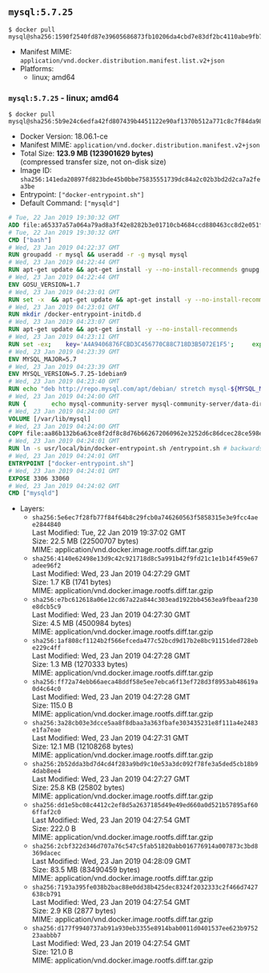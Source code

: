 ## `mysql:5.7.25`

```console
$ docker pull mysql@sha256:1590f2540fd87e39605686873fb10206da4cbd7e83df2bc4110abe9fb740699e
```

-	Manifest MIME: `application/vnd.docker.distribution.manifest.list.v2+json`
-	Platforms:
	-	linux; amd64

### `mysql:5.7.25` - linux; amd64

```console
$ docker pull mysql@sha256:5b9e24c6edfa42fd807439b4451122e90af1370b512a771c8c7f84da98d4eeb0
```

-	Docker Version: 18.06.1-ce
-	Manifest MIME: `application/vnd.docker.distribution.manifest.v2+json`
-	Total Size: **123.9 MB (123901629 bytes)**  
	(compressed transfer size, not on-disk size)
-	Image ID: `sha256:141eda20897fd823bde45b0bbe75835551739dc84a2c02b3bd2d2ca7a2fea3be`
-	Entrypoint: `["docker-entrypoint.sh"]`
-	Default Command: `["mysqld"]`

```dockerfile
# Tue, 22 Jan 2019 19:30:32 GMT
ADD file:a65337a57a064a79ad8a3f42e8282b3e01710cb4684ccd880463cc8d2e051fa5 in / 
# Tue, 22 Jan 2019 19:30:32 GMT
CMD ["bash"]
# Wed, 23 Jan 2019 04:22:37 GMT
RUN groupadd -r mysql && useradd -r -g mysql mysql
# Wed, 23 Jan 2019 04:22:44 GMT
RUN apt-get update && apt-get install -y --no-install-recommends gnupg dirmngr && rm -rf /var/lib/apt/lists/*
# Wed, 23 Jan 2019 04:22:44 GMT
ENV GOSU_VERSION=1.7
# Wed, 23 Jan 2019 04:23:01 GMT
RUN set -x 	&& apt-get update && apt-get install -y --no-install-recommends ca-certificates wget && rm -rf /var/lib/apt/lists/* 	&& wget -O /usr/local/bin/gosu "https://github.com/tianon/gosu/releases/download/$GOSU_VERSION/gosu-$(dpkg --print-architecture)" 	&& wget -O /usr/local/bin/gosu.asc "https://github.com/tianon/gosu/releases/download/$GOSU_VERSION/gosu-$(dpkg --print-architecture).asc" 	&& export GNUPGHOME="$(mktemp -d)" 	&& gpg --batch --keyserver ha.pool.sks-keyservers.net --recv-keys B42F6819007F00F88E364FD4036A9C25BF357DD4 	&& gpg --batch --verify /usr/local/bin/gosu.asc /usr/local/bin/gosu 	&& gpgconf --kill all 	&& rm -rf "$GNUPGHOME" /usr/local/bin/gosu.asc 	&& chmod +x /usr/local/bin/gosu 	&& gosu nobody true 	&& apt-get purge -y --auto-remove ca-certificates wget
# Wed, 23 Jan 2019 04:23:01 GMT
RUN mkdir /docker-entrypoint-initdb.d
# Wed, 23 Jan 2019 04:23:07 GMT
RUN apt-get update && apt-get install -y --no-install-recommends 		pwgen 		openssl 		perl 	&& rm -rf /var/lib/apt/lists/*
# Wed, 23 Jan 2019 04:23:11 GMT
RUN set -ex; 	key='A4A9406876FCBD3C456770C88C718D3B5072E1F5'; 	export GNUPGHOME="$(mktemp -d)"; 	gpg --batch --keyserver ha.pool.sks-keyservers.net --recv-keys "$key"; 	gpg --batch --export "$key" > /etc/apt/trusted.gpg.d/mysql.gpg; 	gpgconf --kill all; 	rm -rf "$GNUPGHOME"; 	apt-key list > /dev/null
# Wed, 23 Jan 2019 04:23:39 GMT
ENV MYSQL_MAJOR=5.7
# Wed, 23 Jan 2019 04:23:39 GMT
ENV MYSQL_VERSION=5.7.25-1debian9
# Wed, 23 Jan 2019 04:23:40 GMT
RUN echo "deb http://repo.mysql.com/apt/debian/ stretch mysql-${MYSQL_MAJOR}" > /etc/apt/sources.list.d/mysql.list
# Wed, 23 Jan 2019 04:24:00 GMT
RUN { 		echo mysql-community-server mysql-community-server/data-dir select ''; 		echo mysql-community-server mysql-community-server/root-pass password ''; 		echo mysql-community-server mysql-community-server/re-root-pass password ''; 		echo mysql-community-server mysql-community-server/remove-test-db select false; 	} | debconf-set-selections 	&& apt-get update && apt-get install -y mysql-server="${MYSQL_VERSION}" && rm -rf /var/lib/apt/lists/* 	&& rm -rf /var/lib/mysql && mkdir -p /var/lib/mysql /var/run/mysqld 	&& chown -R mysql:mysql /var/lib/mysql /var/run/mysqld 	&& chmod 777 /var/run/mysqld 	&& find /etc/mysql/ -name '*.cnf' -print0 		| xargs -0 grep -lZE '^(bind-address|log)' 		| xargs -rt -0 sed -Ei 's/^(bind-address|log)/#&/' 	&& echo '[mysqld]\nskip-host-cache\nskip-name-resolve' > /etc/mysql/conf.d/docker.cnf
# Wed, 23 Jan 2019 04:24:00 GMT
VOLUME [/var/lib/mysql]
# Wed, 23 Jan 2019 04:24:00 GMT
COPY file:aa86b132b6a63ce8f2df8c8d76b662672060962e3252d6c86dcec28ce598e256 in /usr/local/bin/ 
# Wed, 23 Jan 2019 04:24:01 GMT
RUN ln -s usr/local/bin/docker-entrypoint.sh /entrypoint.sh # backwards compat
# Wed, 23 Jan 2019 04:24:01 GMT
ENTRYPOINT ["docker-entrypoint.sh"]
# Wed, 23 Jan 2019 04:24:01 GMT
EXPOSE 3306 33060
# Wed, 23 Jan 2019 04:24:02 GMT
CMD ["mysqld"]
```

-	Layers:
	-	`sha256:5e6ec7f28fb77f84f64b8c29fcb0a746260563f5858315e3e9fcc4aee2844840`  
		Last Modified: Tue, 22 Jan 2019 19:37:02 GMT  
		Size: 22.5 MB (22500707 bytes)  
		MIME: application/vnd.docker.image.rootfs.diff.tar.gzip
	-	`sha256:4140e62498e13d9c42c921718d8c5a991b42f9fd21c1e1b14f459e67adee96f2`  
		Last Modified: Wed, 23 Jan 2019 04:27:29 GMT  
		Size: 1.7 KB (1741 bytes)  
		MIME: application/vnd.docker.image.rootfs.diff.tar.gzip
	-	`sha256:e7bc612618a06e12cd67a22a844c303ead1922bb4563ea9fbeaaf230e8dcb5c9`  
		Last Modified: Wed, 23 Jan 2019 04:27:30 GMT  
		Size: 4.5 MB (4500984 bytes)  
		MIME: application/vnd.docker.image.rootfs.diff.tar.gzip
	-	`sha256:1af808cf1124b2f566efceda477c52bcd9d17b2e8bc91151ded728ebe229c4ff`  
		Last Modified: Wed, 23 Jan 2019 04:27:28 GMT  
		Size: 1.3 MB (1270333 bytes)  
		MIME: application/vnd.docker.image.rootfs.diff.tar.gzip
	-	`sha256:ff72a74ebb66aeca48ddf58e5ee7ebca6f13ef728d3f8953ab48619a0d4c64c0`  
		Last Modified: Wed, 23 Jan 2019 04:27:28 GMT  
		Size: 115.0 B  
		MIME: application/vnd.docker.image.rootfs.diff.tar.gzip
	-	`sha256:3a28cb03e3dcce5aa8f8dbaa3a363fbafe303435231e8f111a4e2483e1fa7eae`  
		Last Modified: Wed, 23 Jan 2019 04:27:31 GMT  
		Size: 12.1 MB (12108268 bytes)  
		MIME: application/vnd.docker.image.rootfs.diff.tar.gzip
	-	`sha256:2b52dda3bd7d4cd4f283a9bd9c10e53a3dc092f78fe3a5ded5cb18b94dab8ee4`  
		Last Modified: Wed, 23 Jan 2019 04:27:27 GMT  
		Size: 25.8 KB (25802 bytes)  
		MIME: application/vnd.docker.image.rootfs.diff.tar.gzip
	-	`sha256:dd1e5bc08c4412c2ef8d5a2637185d49e49ed660a0d521b57895af606ffaf2c0`  
		Last Modified: Wed, 23 Jan 2019 04:27:54 GMT  
		Size: 222.0 B  
		MIME: application/vnd.docker.image.rootfs.diff.tar.gzip
	-	`sha256:2cbf322d346d707a76c547c5fab51820abb016776914a007873c3bd8369dacec`  
		Last Modified: Wed, 23 Jan 2019 04:28:09 GMT  
		Size: 83.5 MB (83490459 bytes)  
		MIME: application/vnd.docker.image.rootfs.diff.tar.gzip
	-	`sha256:7193a395fe038b2bac88e0dd38b425dec8324f2032333c2f466d7427638cb791`  
		Last Modified: Wed, 23 Jan 2019 04:27:54 GMT  
		Size: 2.9 KB (2877 bytes)  
		MIME: application/vnd.docker.image.rootfs.diff.tar.gzip
	-	`sha256:d177f9940737ab91a930eb3355e8914bab0011d0401537ee623b975223aabbb7`  
		Last Modified: Wed, 23 Jan 2019 04:27:54 GMT  
		Size: 121.0 B  
		MIME: application/vnd.docker.image.rootfs.diff.tar.gzip
